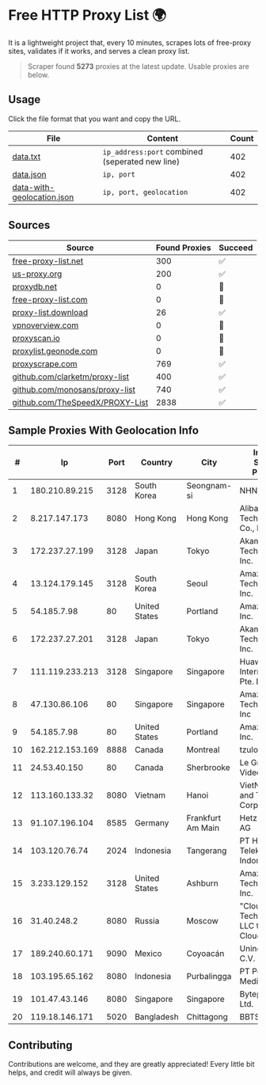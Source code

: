 
# Free HTTP Proxy List 🌍

It is a lightweight project that, every 10 minutes, scrapes lots of free-proxy sites, validates if it works, and serves a clean proxy list.


> Scraper found **5273** proxies at the latest update. Usable proxies are below.

## Usage

Click the file format that you want and copy the URL.


|File|Content|Count|
|----|-------|-----|
|[data.txt](https://raw.githubusercontent.com/themiralay/Proxy-List-World/master/data.txt)|`ip_address:port` combined (seperated new line)|402|
|[data.json](https://raw.githubusercontent.com/themiralay/Proxy-List-World/master/data.json)|`ip, port`|402|
|[data-with-geolocation.json](https://raw.githubusercontent.com/themiralay/Proxy-List-World/master/data-with-geolocation.json)|`ip, port, geolocation`|402|

## Sources

|Source|Found Proxies|Succeed|
|------|-------------|-------|
|[free-proxy-list.net](https://free-proxy-list.net)|300|✅|
|[us-proxy.org](https://www.us-proxy.org)|200|✅|
|[proxydb.net](http://proxydb.net)|0|🚫|
|[free-proxy-list.com](https://free-proxy-list.com/?page=&port=&type%5B%5D=http&type%5B%5D=https&up_time=0&search=Search)|0|🚫|
|[proxy-list.download](https://www.proxy-list.download/HTTP)|26|✅|
|[vpnoverview.com](https://vpnoverview.com/privacy/anonymous-browsing/free-proxy-servers)|0|🚫|
|[proxyscan.io](https://www.proxyscan.io)|0|🚫|
|[proxylist.geonode.com](https://proxylist.geonode.com/api/proxy-list?limit=300&page=1&sort_by=lastChecked&sort_type=desc&protocols=http,https)|0|🚫|
|[proxyscrape.com](https://api.proxyscrape.com/v2/?request=displayproxies&protocol=http&timeout=10000&country=all&ssl=all&anonymity=all)|769|✅|
|[github.com/clarketm/proxy-list](https://raw.githubusercontent.com/clarketm/proxy-list/master/proxy-list-raw.txt)|400|✅|
|[github.com/monosans/proxy-list](https://raw.githubusercontent.com/monosans/proxy-list/main/proxies/http.txt)|740|✅|
|[github.com/TheSpeedX/PROXY-List](https://raw.githubusercontent.com/TheSpeedX/PROXY-List/master/http.txt)|2838|✅|


## Sample Proxies With Geolocation Info

|#|Ip|Port|Country|City|Internet Service Provider|
|-|--|----|-------|----|-------------------------|
|1|180.210.89.215|3128|South Korea|Seongnam-si|NHNCLOUD|
|2|8.217.147.173|8080|Hong Kong|Hong Kong|Alibaba (US) Technology Co., Ltd.|
|3|172.237.27.199|3128|Japan|Tokyo|Akamai Technologies, Inc.|
|4|13.124.179.145|3128|South Korea|Seoul|Amazon Technologies Inc.|
|5|54.185.7.98|80|United States|Portland|Amazon.com, Inc.|
|6|172.237.27.201|3128|Japan|Tokyo|Akamai Technologies, Inc.|
|7|111.119.233.213|3128|Singapore|Singapore|Huawei International Pte. LTD|
|8|47.130.86.106|80|Singapore|Singapore|Amazon Technologies Inc|
|9|54.185.7.98|80|United States|Portland|Amazon.com, Inc.|
|10|162.212.153.169|8888|Canada|Montreal|tzulo, inc.|
|11|24.53.40.150|80|Canada|Sherbrooke|Le Groupe Videotron Ltee|
|12|113.160.133.32|8080|Vietnam|Hanoi|VietNam Post and Telecom Corporation|
|13|91.107.196.104|8585|Germany|Frankfurt Am Main|Hetzner Online AG|
|14|103.120.76.74|2024|Indonesia|Tangerang|PT Haci Telekomunikasi Indonesia|
|15|3.233.129.152|3128|United States|Ashburn|Amazon Technologies Inc.|
|16|31.40.248.2|8080|Russia|Moscow|"Cloud Technologies" LLC trading as Cloud.ru|
|17|189.240.60.171|9090|Mexico|Coyoacán|Uninet S.A. de C.V.|
|18|103.195.65.162|8080|Indonesia|Purbalingga|PT Perwira Media Solusi|
|19|101.47.43.146|8080|Singapore|Singapore|Byteplus Pte. Ltd.|
|20|119.18.146.171|5020|Bangladesh|Chittagong|BBTS Network|



## Contributing

Contributions are welcome, and they are greatly appreciated! Every
little bit helps, and credit will always be given.

